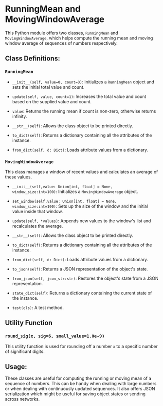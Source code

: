 # RunningMean and MovingWindowAverage

This Python module offers two classes, `RunningMean` and `MovingWindowAverage`, which helps compute the running mean and moving window average of sequences of numbers respectively. 

## Class Definitions:

### `RunningMean`

- `__init__(self, value=0, count=0)`: Initializes a `RunningMean` object and sets the initial total value and count.

- `update(self, value, count=1)`: Increases the total value and count based on the supplied value and count.

- `value`: Returns the running mean if count is non-zero, otherwise returns infinity.

- `__str__(self)`: Allows the class object to be printed directly.

- `to_dict(self)`: Returns a dictionary containing all the attributes of the instance.

- `from_dict(self, d: Dict)`: Loads attribute values from a dictionary.

### `MovingWindowAverage`

This class manages a window of recent values and calculates an average of these values.

- `__init__(self,value: Union[int, float] = None, window_size:int=100)`: Initializes a `MovingWindowAverage` object.

- `set_window(self,value: Union[int, float] = None, window_size:int=100)`: Sets up the size of the window and the initial value inside that window. 

- `update(self, *values)`: Appends new values to the window's list and recalculates the average.

- `__str__(self)`: Allows the class object to be printed directly.

- `to_dict(self)`: Returns a dictionary containing all the attributes of the instance.

- `from_dict(self, d: Dict)`: Loads attribute values from a dictionary.

- `to_json(self)`: Returns a JSON representation of the object's state.

- `from_json(self, json_str:str)`: Restores the object's state from a JSON representation.

- `state_dict(self)`: Returns a dictionary containing the current state of the instance.

- `test(cls)`: A test method.

## Utility Function
### `round_sig(x, sig=6, small_value=1.0e-9)`

This utility function is used for rounding off a number `x` to a specific number of significant digits. 

## Usage:

These classes are useful for computing the running or moving mean of a sequence of numbers. This can be handy when dealing with large numbers or when dealing with continuously updated sequences. It also offers JSON serialization which might be useful for saving object states or sending across networks.